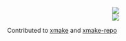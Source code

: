 

<div align="center"> <img src="https://github-readme-stats.vercel.app/api?username=tokomine&show_icons=true&theme=transparent&custom_title=GitHubStats" /> </div>
<div align="center"> <img src="https://github-readme-streak-stats.herokuapp.com/?user=tokomine" /> </div>


Contributed to [xmake][1] and [xmake-repo][2]

  [1]: https://github.com/xmake-io/xmake/commits?author=tokomine
  [2]: https://github.com/xmake-io/xmake-repo/commits?author=tokomine 


<!--
**tokomine/tokomine** is a ✨ _special_ ✨ repository because its `README.md` (this file) appears on your GitHub profile.

Here are some ideas to get you started:

- 🔭 I’m currently working on ...
- 🌱 I’m currently learning ...
- 👯 I’m looking to collaborate on ...
- 🤔 I’m looking for help with ...
- 💬 Ask me about ...
- 📫 How to reach me: ...
- 😄 Pronouns: ...
- ⚡ Fun fact: ...
-->
